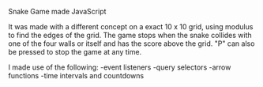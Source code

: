 Snake Game made JavaScript


It was made with a different concept on a exact 10 x 10 grid, using modulus to find the edges of the grid.
The game stops when the snake collides with one of the four walls or itself and has the score above the grid. 
"P" can also be pressed to stop the game at any time.
 
I made use of the following:
-event listeners
-query selectors
-arrow functions
-time intervals and countdowns
